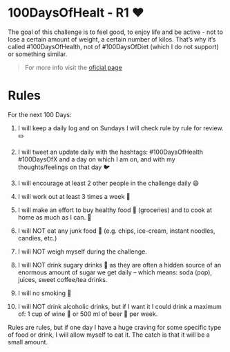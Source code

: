 # 100DaysOfHealt - R1 :heart:

The goal of this challenge is to feel good, to enjoy life and be active - not to lose a certain amount of weight, a certain number of kilos. That’s why it’s called #100DaysOfHealth, not of #100DaysOfDiet (which I do not support) or something similar.

 > For more info visit the [oficial page](https://www.100daysofx.com/where-x-is/health/)

# Rules
For the next 100 Days:

1. I will keep a daily log and on Sundays I will check rule by rule for review.  :pencil2:

2. I will tweet an update daily with the hashtags: #100DaysOfHealth #100DaysOfX and a day on which I am on, and with my thoughts/feelings on that day  :bird:

3. I will encourage at least 2 other people in the challenge daily  :smile:

4. I will work out at least 3 times a week  :muscle:

5. I will make an effort to buy healthy food  :apple: (groceries) and to cook at home as much as I can. :fork_and_knife:

6. I will NOT eat any junk food :fries: (e.g. chips, ice-cream, instant noodles, candies, etc.)

7. I will NOT weigh myself during the challenge.

8. I will NOT drink sugary drinks  :candy: as they are often a hidden source of an enormous amount of sugar we get daily – which means: soda (pop), juices, sweet coffee/tea drinks.

9. I will no smoking :smoking:

10. I will NOT drink alcoholic drinks, but if I want it I could drink a maximum of: 1 cup of wine :wine_glass: or 500 ml of beer  :beer: per week.
    
Rules are rules, but if one day I have a huge craving for some specific type of food or drink, I will allow myself to eat it. The catch is that it will be a small amount.
